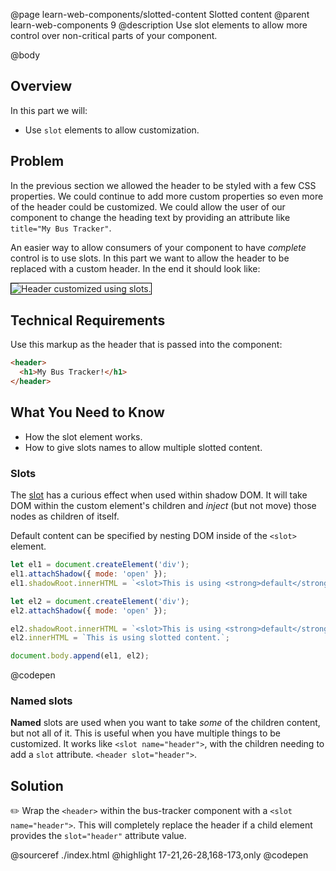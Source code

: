 @page learn-web-components/slotted-content Slotted content
@parent learn-web-components 9
@description Use slot elements to allow more control over non-critical parts of your component.

@body

## Overview

In this part we will:

- Use `slot` elements to allow customization.

## Problem

In the previous section we allowed the header to be styled with a few CSS properties. We could continue to add more custom properties so even more of the header could be customized. We could allow the user of our component to change the heading text by providing an attribute like `title="My Bus Tracker"`.

An easier way to allow consumers of your component to have *complete* control is to use slots. In this part we want to allow the header to be replaced with a custom header. In the end it should look like:

<picture>
  <source srcset="../static/img/web-components/bt-slotted.webp" type="image/webp">
  <source srcset="../static/img/web-components/bt-slotted.jpg" type="image/jpg">
  <img src="../static/img/web-components/bt-slotted.jpg"
    style="border: solid 1px black; max-width: 100%;"
    title="Header customized using slots." />
</picture>

## Technical Requirements

Use this markup as the header that is passed into the component:

```html
<header>
  <h1>My Bus Tracker!</h1>
</header>
```

## What You Need to Know

- How the slot element works.
- How to give slots names to allow multiple slotted content.

### Slots

The [slot](https://developer.mozilla.org/en-US/docs/Web/HTML/Element/slot) has a curious effect when used within shadow DOM. It will take DOM within the custom element's children and *inject* (but not move) those nodes as children of itself.

Default content can be specified by nesting DOM inside of the `<slot>` element.

```js
let el1 = document.createElement('div');
el1.attachShadow({ mode: 'open' });
el1.shadowRoot.innerHTML = `<slot>This is using <strong>default</strong> content.</slot>`;

let el2 = document.createElement('div');
el2.attachShadow({ mode: 'open' });

el2.shadowRoot.innerHTML = `<slot>This is using <strong>default</strong> content.</slot>`;
el2.innerHTML = `This is using slotted content.`;

document.body.append(el1, el2);
```
@codepen

### Named slots

__Named__ slots are used when you want to take *some* of the children content, but not all of it. This is useful when you have multiple things to be customized. It works like `<slot name="header">`, with the children needing to add a `slot` attribute.  `<header slot="header">`.

## Solution

✏️ Wrap the `<header>` within the bus-tracker component with a `<slot name="header">`. This will completely replace the header if a child element provides the `slot="header"` attribute value.

@sourceref ./index.html
@highlight 17-21,26-28,168-173,only
@codepen

